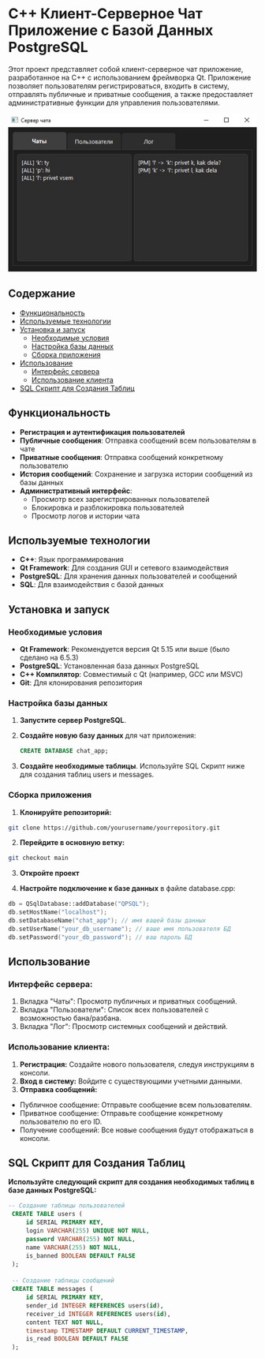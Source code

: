 # C++ Клиент-Серверное Чат Приложение с Базой Данных PostgreSQL

Этот проект представляет собой клиент-серверное чат приложение, разработанное на C++ с использованием фреймворка Qt. Приложение позволяет пользователям регистрироваться, входить в систему, отправлять публичные и приватные сообщения, а также предоставляет административные функции для управления пользователями.

![Скриншот приложения](pic/cppchat.jpg)

## Содержание

- [Функциональность](#функциональность)
- [Используемые технологии](#используемые-технологии)
- [Установка и запуск](#установка-и-запуск)
  - [Необходимые условия](#необходимые-условия)
  - [Настройка базы данных](#настройка-базы-данных)
  - [Сборка приложения](#сборка-приложения)
- [Использование](#использование)
  - [Интерфейс сервера](#интерфейс-сервера)
  - [Использование клиента](#использование-клиента)
- [SQL Скрипт для Создания Таблиц](#sql-скрипт-для-создания-таблиц)

## Функциональность

- **Регистрация и аутентификация пользователей**
- **Публичные сообщения**: Отправка сообщений всем пользователям в чате
- **Приватные сообщения**: Отправка сообщений конкретному пользователю
- **История сообщений**: Сохранение и загрузка истории сообщений из базы данных
- **Административный интерфейс**:
  - Просмотр всех зарегистрированных пользователей
  - Блокировка и разблокировка пользователей
  - Просмотр логов и истории чата

## Используемые технологии

- **C++**: Язык программирования
- **Qt Framework**: Для создания GUI и сетевого взаимодействия
- **PostgreSQL**: Для хранения данных пользователей и сообщений
- **SQL**: Для взаимодействия с базой данных

## Установка и запуск

### Необходимые условия

- **Qt Framework**: Рекомендуется версия Qt 5.15 или выше (было сделано на 6.5.3)
- **PostgreSQL**: Установленная база данных PostgreSQL
- **C++ Компилятор**: Совместимый с Qt (например, GCC или MSVC)
- **Git**: Для клонирования репозитория

### Настройка базы данных

1. **Запустите сервер PostgreSQL**.
2. **Создайте новую базу данных** для чат приложения:

   ```sql
   CREATE DATABASE chat_app;

3. **Создайте необходимые таблицы**. Используйте SQL Скрипт ниже для создания таблиц users и messages.

### Сборка приложения

1. **Клонируйте репозиторий:**

```bash
git clone https://github.com/yourusername/yourrepository.git
```

2. **Перейдите в основную ветку:**

```bash
git checkout main
```

3. **Откройте проект**

4. **Настройте подключение к базе данных** в файле database.cpp:

```cpp
db = QSqlDatabase::addDatabase("QPSQL");
db.setHostName("localhost");
db.setDatabaseName("chat_app"); // имя вашей базы данных
db.setUserName("your_db_username"); // ваше имя пользователя БД
db.setPassword("your_db_password"); // ваш пароль БД
```

## Использование
### Интерфейс сервера:

1. Вкладка "Чаты": Просмотр публичных и приватных сообщений.
2. Вкладка "Пользователи": Список всех пользователей с возможностью бана/разбана.
3. Вкладка "Лог": Просмотр системных сообщений и действий.

### Использование клиента:
1. **Регистрация:** Создайте нового пользователя, следуя инструкциям в консоли.
2. **Вход в систему:** Войдите с существующими учетными данными.
3. **Отправка сообщений:**
- Публичное сообщение: Отправьте сообщение всем пользователям.
- Приватное сообщение: Отправьте сообщение конкретному пользователю по его ID.
- Получение сообщений: Все новые сообщения будут отображаться в консоли.

## SQL Скрипт для Создания Таблиц
**Используйте следующий скрипт для создания необходимых таблиц в базе данных PostgreSQL:**
   ```sql
   -- Создание таблицы пользователей
    CREATE TABLE users (
        id SERIAL PRIMARY KEY,
        login VARCHAR(255) UNIQUE NOT NULL,
        password VARCHAR(255) NOT NULL,
        name VARCHAR(255) NOT NULL,
        is_banned BOOLEAN DEFAULT FALSE
    );

    -- Создание таблицы сообщений
    CREATE TABLE messages (
        id SERIAL PRIMARY KEY,
        sender_id INTEGER REFERENCES users(id),
        receiver_id INTEGER REFERENCES users(id),
        content TEXT NOT NULL,
        timestamp TIMESTAMP DEFAULT CURRENT_TIMESTAMP,
        is_read BOOLEAN DEFAULT FALSE
    );
